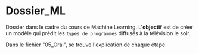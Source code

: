 # Dossier_ML
Dossier dans le cadre du cours de Machine Learning. L'**objectif** est de créer un modèle qui prédit les `types de programmes` diffusés à la télévision le soir. 

Dans le fichier "05_Oral", se trouve l'explication de chaque étape.

